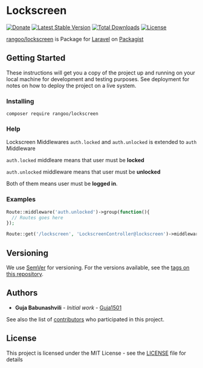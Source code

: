 # Lockscreen

[![Donate](https://img.shields.io/badge/Donate-PayPal-green.svg)](https://www.paypal.me/Guja1501)
[![Latest Stable Version](https://poser.pugx.org/rangoo/lockscreen/v/stable)](https://packagist.org/packages/rangoo/lockscreen)
[![Total Downloads](https://poser.pugx.org/rangoo/lockscreen/downloads)](https://packagist.org/packages/rangoo/lockscreen)
[![License](https://poser.pugx.org/rangoo/lockscreen/license)](https://packagist.org/packages/rangoo/lockscreen)

[rangoo/lockscreen](https://packagist.org/packages/rangoo/lockscreen) is Package for [Laravel](https://laravel.com) on [Packagist](https://packagist.org)

## Getting Started

These instructions will get you a copy of the project up and running on your local machine for development and testing purposes. See deployment for notes on how to deploy the project on a live system.

### Installing

```
composer require rangoo/lockscreen
```

### Help

Lockscreen Middlewares `auth.locked` and `auth.unlocked` is extended to `auth` Middleware

`auth.locked` middleare means that user must be **locked**

`auth.unlocked` middleware means that user must be **unlocked**

Both of them means user must be **logged in**.

### Examples

```php
Route::middleware('auth.unlocked')->group(function(){
  // Routes goes here
});
```

```php
Route::get('/lockscreen', 'LockscreenController@lockscreen')->middleware('auth.locked');
```

## Versioning

We use [SemVer](http://semver.org/) for versioning. For the versions available, see the [tags on this repository](https://github.com/Guja1501/lockscreen/tags). 

## Authors

* **Guja Babunashvili** - *Initial work* - [Guja1501](https://github.com/Guja1501)

See also the list of [contributors](https://github.com/Guja1501/lockscreen/contributors) who participated in this project.

## License

This project is licensed under the MIT License - see the [LICENSE](LICENSE) file for details

